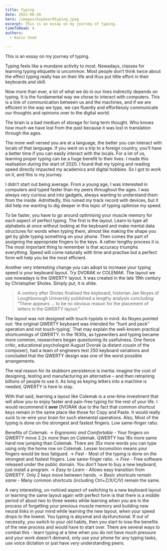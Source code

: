 ```yaml
---
title: Typing
date: 2022-06-28
hero: /images/keyboardtyping.jpeg
excerpt: This is an essay on my journey of typing. 
timeToRead: 4
authors:
  - Kavin Sood

---
```


This is an essay on my journey of typing.

Typing feels like a mundane activity to most. Nowadays, classes for learning typing etiquette is uncommon. Most people don’t think twice about the effect typing really has on their life and thus put little effort in their keyboards and skill.

Now more than ever, a lot of what we do in our lives indirectly depends on typing. It is the fundamental way we chose to interact with computers. This is a link of communication between us and the machines, and if we are efficient in the way we type, we can fluently and effortlessly communicate our thoughts and opinions over to the digital world.

The brain is a bad medium of storage for long term thought. Who knows how much we have lost from the past because it was lost in translation through the ages.

The more well versed you are at a language, the better you can interact with locals of that language. If you went on a trip to a foreign country, you’ll have a better time if you can easily interact with the locals. For a lot of us, learning proper typing can be a huge benefit to their lives. I made this realisation during the start of 2020. I found that my typing and reading speed directly impacted my academics and digital hobbies. So I got to work on it, and this is my journey.

I didn’t start out being average. From a young age, I was interested in computers and typed faster than my peers throughout the ages. I was always very curious and into gadgets, always wanting to understand them from the inside. Admittedly, this ruined my track record with devices, but it did help me wanting to dig deeper in this topic of typing optimise my speed.

To be faster, you have to go around optimising your muscle memory for each aspect of perfect typing. The first is the layout. Learn to type all alphabets at once without looking at the keyboard and make mental data structures for words when typing them, almost like making the shape you get by glide typing something on your phone. Then comes the part of assigning the appropriate fingers to the keys. A rather lengthy process it is. The most important thing to remember is that accuracy triumphs everything. Speed will come naturally with time and practise but a perfect form will help you be the most efficient.

Another very interesting change you can adopt to increase your typing speed is your keyboard layout. Try DVORAK or COLEMAK. The layout we use nowadays is the QWERTY layout. It was created in the late 19th century by Christopher Sholes. Simply put, it is shite.

> A century after Sholes finalised the keyboard, historian Jan Noyes of Loughborough University published a lengthy analysis concluding: “There appears … to be no obvious reason for the placement of letters in the QWERTY layout.”

The layout was not designed with touch-typists in mind. As Noyes pointed out: ‘the original QWERTY keyboard was intended for “hunt and peck” operation and not touch-typing’. That may explain the well-known practical shortcomings of QWERTY. In the 1930s, as typewriters and typing became more common, researchers began questioning its usefulness. One fierce critic, educational psychologist August Dvorak (a distant cousin of the composer), had a team of engineers test 250 keyboard variations and concluded that the QWERTY design was one of the worst possible arrangements.

The real reason for its stubborn persistence is inertia: imagine the cost of designing, testing and manufacturing an alternative – and then retraining billions of people to use it. As long as keying letters into a machine is needed, QWERTY is here to stay.

With that said, learning a layout like Colemak is a one-time investment that will allow you to enjoy faster and pain-free typing for the rest of your life. I would recommend it **over** DVORAK due to the fact that common shortcut keys remain in the same place like those for Copy and Paste. It would really suck to re-wire your brain for such elemental operations. Also,  Most of the typing is done on the strongest and fastest fingers. Low same-finger ratio.

Benefits of Colemak:
→ *Ergonomic and Comfortable* - Your fingers on QWERTY move 2.2x more than on Colemak. QWERTY has 16x more same hand row jumping than Colemak. There are 35x more words you can type using only the home row on Colemak. Lesser locomotion means your fingers would be less fatigued.
→ *Fast* - Most of the typing is done on the strongest and fastest fingers. Low same-finger ratio.
→ *Free* - Free software released under the public domain. You don't have to buy a new keyboard, just install a program.
→ *Easy to Learn* - Allows easy transition from QWERTY. Only 2 keys move between hands.
→ *Basic shortcuts remain same* - Many common shortcuts (including Ctrl+Z/X/C/V) remain the same. 

A very interesting, un-noticed aspect of switching to a new keyboard layout or learning the same layout again with perfect form is that there is a middle period of about two to three weeks while learning when you are in the process of forgetting your previous muscle memory and building new neural links in your mind while learning the new layout, when your speed drops to the lowest. You typing is abysmal and dysfunctional. If out of necessity, you switch to your old habits, then you start to lose the benefits of the new process and would have to start over. There are several ways to combat this - learn typing at a time when you do not have much pressure and your work doesn’t demand, only use your phone for any typing tasks, use voice dictation or just have *very* understanding peers.